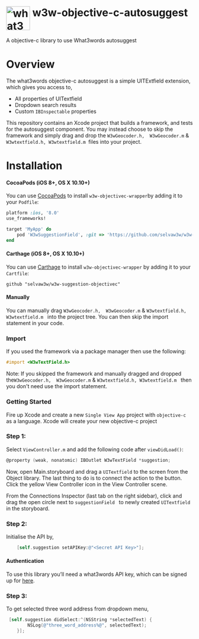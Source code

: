 # <img valign='top' src="https://what3words.com/assets/images/w3w_square_red.png" width="64" height="64" alt="what3words">&nbsp;w3w-objective-c-autosuggest

A objective-c library to use What3words autosuggest

# Overview

The what3words objective-c autosuggest is a simple UITExtfield extension, which gives you access to, 

* All properties of UITextfield 
* Dropdown search results 
* Custom `IBInspectable` properties 

This repository contains an Xcode project that builds a framework, and tests for the autosuggest component.  You may instead choose to skip the framework and simply drag and drop the `W3wGeocoder.h,  W3wGeocoder.m` & `W3wtextfield.h, W3wtextfield.m `files into your project.


# Installation

#### CocoaPods (iOS 8+, OS X 10.10+)

You can use [CocoaPods](http://cocoapods.org/) to install `w3w-objectivec-wrapper`by adding it to your `Podfile`:

```ruby
platform :ios, '8.0'
use_frameworks!

target 'MyApp' do
    pod 'W3wSuggestionField', :git => 'https://github.com/selvaw3w/w3w-suggestion-objectivec.git'
end
```

#### Carthage (iOS 8+, OS X 10.10+)

You can use [Carthage](https://github.com/Carthage/Carthage) to install `w3w-objectivec-wrapper` by adding it to your `Cartfile`:

```
github "selvaw3w/w3w-suggestion-objectivec"
```

#### Manually

You can manually drag `W3wGeocoder.h,  W3wGeocoder.m` & `W3wtextfield.h, W3wtextfield.m ` into the project tree.  You can then skip the import statement in your code.

### Import

If you used the framework via a package manager then use the following:

```objectivec
#import <W3wTextField.h>
```

Note: If you skipped the framework and manually dragged and dropped the`W3wGeocoder.h,  W3wGeocoder.m` & `W3wtextfield.h, W3wtextfield.m ` then you don't need use the import statement.

### Getting Started
Fire up Xcode and create a new `Single View App` project with `objective-c` as a language. Xcode will create your new objective-c project

### Step 1:
 Select `ViewController.m` and add the following code after `viewDidLoad()`:

```objective-c
@property (weak, nonatomic) IBOutlet W3wTextField *suggestion;
```

Now, open Main.storyboard and drag a `UITextfield` to the screen from the Object library. The last thing to do is to connect the action to the button. Click the yellow View Controller icon in the View Controller scene. 

From the Connections Inspector (last tab on the right sidebar), click and drag the open circle next to `suggestionField ` to newly created `UITextfield` in the storyboard.

### Step 2:

Initialise the API by,

```objective-c
    [self.suggestion setAPIKey:@"<Secret API Key>"];
```

#### Authentication

To use this library you’ll need a what3words API key, which can be signed up for [here](https://accounts.what3words.com/register?dev=true).


### Step 3:

To get selected three word address from dropdown menu, 

```objective-c
 [self.suggestion didSelect:^(NSString *selectedText) {
        NSLog(@"three_word_address%@", selectedText);
    }];
```
